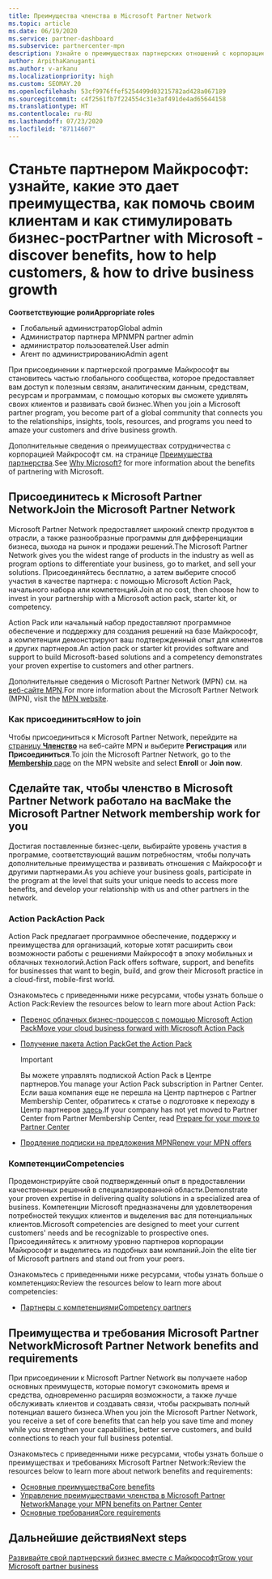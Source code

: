 ```yaml
---
title: Преимущества членства в Microsoft Partner Network
ms.topic: article
ms.date: 06/19/2020
ms.service: partner-dashboard
ms.subservice: partnercenter-mpn
description: Узнайте о преимуществах партнерских отношений с корпорацией Майкрософт, в том числе о подписке Microsoft Action Pack, компетенциях и возможностях программы, которые помогут вам выйти на рынок со своими решениями и успешно их продавать.
author: ArpithaKanuganti
ms.author: v-arkanu
ms.localizationpriority: high
ms.custom: SEOMAY.20
ms.openlocfilehash: 53cf9976ffef5254499d03215782ad428a067189
ms.sourcegitcommit: c4f2561fb7f224554c31e3af491de4ad65644158
ms.translationtype: HT
ms.contentlocale: ru-RU
ms.lasthandoff: 07/23/2020
ms.locfileid: "87114607"
---
```

# <a name="partner-with-microsoft---discover-benefits-how-to-help-customers--how-to-drive-business-growth"></a><span data-ttu-id="581de-103">Станьте партнером Майкрософт: узнайте, какие это дает преимущества, как помочь своим клиентам и как стимулировать бизнес-рост</span><span class="sxs-lookup"><span data-stu-id="581de-103">Partner with Microsoft - discover benefits, how to help customers, & how to drive business growth</span></span>

<span data-ttu-id="581de-104">**Соответствующие роли**</span><span class="sxs-lookup"><span data-stu-id="581de-104">**Appropriate roles**</span></span>

- <span data-ttu-id="581de-105">Глобальный администратор</span><span class="sxs-lookup"><span data-stu-id="581de-105">Global admin</span></span>
- <span data-ttu-id="581de-106">Администратор партнера MPN</span><span class="sxs-lookup"><span data-stu-id="581de-106">MPN partner admin</span></span>
- <span data-ttu-id="581de-107">администратор пользователей.</span><span class="sxs-lookup"><span data-stu-id="581de-107">User admin</span></span>
- <span data-ttu-id="581de-108">Агент по администрированию</span><span class="sxs-lookup"><span data-stu-id="581de-108">Admin agent</span></span>

<span data-ttu-id="581de-109">При присоединении к партнерской программе Майкрософт вы становитесь частью глобального сообщества, которое предоставляет вам доступ к полезным связям, аналитическим данным, средствам, ресурсам и программам, с помощью которых вы сможете удивлять своих клиентов и развивать свой бизнес.</span><span class="sxs-lookup"><span data-stu-id="581de-109">When you join a Microsoft partner program, you become part of a global community that connects you to the relationships, insights, tools, resources, and programs you need to amaze your customers and drive business growth.</span></span>

<span data-ttu-id="581de-110">Дополнительные сведения о преимуществах сотрудничества с корпорацией Майкрософт см. на странице [Преимущества партнерства](https://partner.microsoft.com/business-opportunities/why-microsoft).</span><span class="sxs-lookup"><span data-stu-id="581de-110">See [Why Microsoft?](https://partner.microsoft.com/business-opportunities/why-microsoft) for more information about the benefits of partnering with Microsoft.</span></span>

## <a name="join-the-microsoft-partner-network"></a><span data-ttu-id="581de-111">Присоединитесь к Microsoft Partner Network</span><span class="sxs-lookup"><span data-stu-id="581de-111">Join the Microsoft Partner Network</span></span>

<span data-ttu-id="581de-112">Microsoft Partner Network предоставляет широкий спектр продуктов в отрасли, а также разнообразные программы для дифференциации бизнеса, выхода на рынок и продажи решений.</span><span class="sxs-lookup"><span data-stu-id="581de-112">The Microsoft Partner Network gives you the widest range of products in the industry as well as program options to differentiate your business, go to market, and sell your solutions.</span></span> <span data-ttu-id="581de-113">Присоединяйтесь бесплатно, а затем выберите способ участия в качестве партнера: с помощью Microsoft Action Pack, начального набора или компетенций.</span><span class="sxs-lookup"><span data-stu-id="581de-113">Join at no cost, then choose how to invest in your partnership with a Microsoft action pack, starter kit, or competency.</span></span>

<span data-ttu-id="581de-114">Action Pack или начальный набор предоставляют программное обеспечение и поддержку для создания решений на базе Майкрософт, а компетенции демонстрируют ваш подтвержденный опыт для клиентов и других партнеров.</span><span class="sxs-lookup"><span data-stu-id="581de-114">An action pack or starter kit provides software and support to build Microsoft-based solutions and a competency demonstrates your proven expertise to customers and other partners.</span></span>

<span data-ttu-id="581de-115">Дополнительные сведения о Microsoft Partner Network (MPN) см. на [веб-сайте MPN](https://partner.microsoft.com/commercial).</span><span class="sxs-lookup"><span data-stu-id="581de-115">For more information about the Microsoft Partner Network (MPN), visit the [MPN website](https://partner.microsoft.com/commercial).</span></span>

### <a name="how-to-join"></a><span data-ttu-id="581de-116">Как присоединиться</span><span class="sxs-lookup"><span data-stu-id="581de-116">How to join</span></span>

<span data-ttu-id="581de-117">Чтобы присоединиться к Microsoft Partner Network, перейдите на [страницу **Членство**](https://partner.microsoft.com/membership) на веб-сайте MPN и выберите **Регистрация** или **Присоединиться**.</span><span class="sxs-lookup"><span data-stu-id="581de-117">To join the Microsoft Partner Network, go to the [**Membership** page](https://partner.microsoft.com/membership) on the MPN website and select **Enroll** or **Join now**.</span></span>

## <a name="make-the-microsoft-partner-network-membership-work-for-you"></a><span data-ttu-id="581de-118">Сделайте так, чтобы членство в Microsoft Partner Network работало на вас</span><span class="sxs-lookup"><span data-stu-id="581de-118">Make the Microsoft Partner Network membership work for you</span></span>

<span data-ttu-id="581de-119">Достигая поставленные бизнес-цели, выбирайте уровень участия в программе, соответствующий вашим потребностям, чтобы получать дополнительные преимущества и развивать отношения с Майкрософт и другими партнерами.</span><span class="sxs-lookup"><span data-stu-id="581de-119">As you achieve your business goals, participate in the program at the level that suits your unique needs to access more benefits, and develop your relationship with us and other partners in the network.</span></span>

### <a name="action-pack"></a><span data-ttu-id="581de-120">Action Pack</span><span class="sxs-lookup"><span data-stu-id="581de-120">Action Pack</span></span>

<span data-ttu-id="581de-121">Action Pack предлагает программное обеспечение, поддержку и преимущества для организаций, которые хотят расширить свои возможности работы с решениями Майкрософт в эпоху мобильных и облачных технологий.</span><span class="sxs-lookup"><span data-stu-id="581de-121">Action Pack offers software, support, and benefits for businesses that want to begin, build, and grow their Microsoft practice in a cloud-first, mobile-first world.</span></span>

<span data-ttu-id="581de-122">Ознакомьтесь с приведенными ниже ресурсами, чтобы узнать больше о Action Pack:</span><span class="sxs-lookup"><span data-stu-id="581de-122">Review the resources below to learn more about Action Pack:</span></span>

- [<span data-ttu-id="581de-123">Перенос облачных бизнес-процессов с помощью Microsoft Action Pack</span><span class="sxs-lookup"><span data-stu-id="581de-123">Move your cloud business forward with Microsoft Action Pack</span></span>](https://partner.microsoft.com/membership/action-pack)

- [<span data-ttu-id="581de-124">Получение пакета Action Pack</span><span class="sxs-lookup"><span data-stu-id="581de-124">Get the Action Pack</span></span>](mpn-get-action-pack.md)
  
    >[!IMPORTANT]
    ><span data-ttu-id="581de-125">Вы можете управлять подпиской Action Pack в Центре партнеров.</span><span class="sxs-lookup"><span data-stu-id="581de-125">You manage your Action Pack subscription in Partner Center.</span></span> <span data-ttu-id="581de-126">Если ваша компания еще не перешла на Центр партнеров с Partner Membership Center, обратитесь к статье о подготовке к переходу в Центр партнеров [здесь](prepare-pmc-pc-migration.md).</span><span class="sxs-lookup"><span data-stu-id="581de-126">If your company has not yet moved to Partner Center from Partner Membership Center, read [Prepare for your move to Partner Center](prepare-pmc-pc-migration.md)</span></span>  

- [<span data-ttu-id="581de-127">Продление подписки на предложения MPN</span><span class="sxs-lookup"><span data-stu-id="581de-127">Renew your MPN offers</span></span>](renew-mpn-offers.md)

### <a name="competencies"></a><span data-ttu-id="581de-128">Компетенции</span><span class="sxs-lookup"><span data-stu-id="581de-128">Competencies</span></span>

<span data-ttu-id="581de-129">Продемонстрируйте свой подтвержденный опыт в предоставлении качественных решений в специализированной области.</span><span class="sxs-lookup"><span data-stu-id="581de-129">Demonstrate your proven expertise in delivering quality solutions in a specialized area of business.</span></span> <span data-ttu-id="581de-130">Компетенции Microsoft предназначены для удовлетворения потребностей текущих клиентов и выделения вас для потенциальных клиентов.</span><span class="sxs-lookup"><span data-stu-id="581de-130">Microsoft competencies are designed to meet your current customers' needs and be recognizable to prospective ones.</span></span> <span data-ttu-id="581de-131">Присоединяйтесь к элитному уровню партнеров корпорации Майкрософт и выделитесь из подобных вам компаний.</span><span class="sxs-lookup"><span data-stu-id="581de-131">Join the elite tier of Microsoft partners and stand out from your peers.</span></span>

<span data-ttu-id="581de-132">Ознакомьтесь с приведенными ниже ресурсами, чтобы узнать больше о компетенциях:</span><span class="sxs-lookup"><span data-stu-id="581de-132">Review the resources below to learn more about competencies:</span></span>

- [<span data-ttu-id="581de-133">Партнеры с компетенциями</span><span class="sxs-lookup"><span data-stu-id="581de-133">Competency partners</span></span>](https://partner.microsoft.com/membership/competencies)

## <a name="microsoft-partner-network-benefits-and-requirements"></a><span data-ttu-id="581de-134">Преимущества и требования Microsoft Partner Network</span><span class="sxs-lookup"><span data-stu-id="581de-134">Microsoft Partner Network benefits and requirements</span></span>

<span data-ttu-id="581de-135">При присоединении к Microsoft Partner Network вы получаете набор основных преимуществ, которые помогут сэкономить время и средства, одновременно расширяя возможности, а также лучше обслуживать клиентов и создавать связи, чтобы раскрывать полный потенциал вашего бизнеса.</span><span class="sxs-lookup"><span data-stu-id="581de-135">When you join the Microsoft Partner Network, you receive a set of core benefits that can help you save time and money while you strengthen your capabilities, better serve customers, and build connections to reach your full business potential.</span></span>

<span data-ttu-id="581de-136">Ознакомьтесь с приведенными ниже ресурсами, чтобы узнать больше о преимуществах и требованиях Microsoft Partner Network:</span><span class="sxs-lookup"><span data-stu-id="581de-136">Review the resources below to learn more about network benefits and requirements:</span></span>

- [<span data-ttu-id="581de-137">Основные преимущества</span><span class="sxs-lookup"><span data-stu-id="581de-137">Core benefits</span></span>](https://partner.microsoft.com/membership/core-benefits#simple-tab-content-1)
- [<span data-ttu-id="581de-138">Управление преимуществами членства в Microsoft Partner Network</span><span class="sxs-lookup"><span data-stu-id="581de-138">Manage your MPN benefits on Partner Center</span></span>](manage-your-partner-network-benefits.md)
- [<span data-ttu-id="581de-139">Основные требования</span><span class="sxs-lookup"><span data-stu-id="581de-139">Core requirements</span></span>](https://partner.microsoft.com/membership/core-benefits#simple-tab-content-2)

## <a name="next-steps"></a><span data-ttu-id="581de-140">Дальнейшие действия</span><span class="sxs-lookup"><span data-stu-id="581de-140">Next steps</span></span>

[<span data-ttu-id="581de-141">Развивайте свой партнерский бизнес вместе с Майкрософт</span><span class="sxs-lookup"><span data-stu-id="581de-141">Grow your Microsoft partner business</span></span>](grow-your-business.md)
